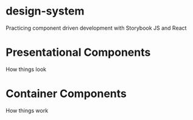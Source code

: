 # design-system

Practicing component driven development with Storybook JS and React

# Presentational Components

How things look

# Container Components

How things work
